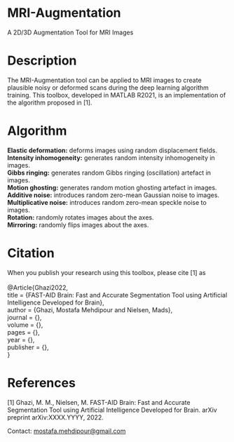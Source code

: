 # MRI-Augmentation
A 2D/3D Augmentation Tool for MRI Images
<br />

# Description
The MRI-Augmentation tool can be applied to MRI images to create plausible noisy or deformed scans during the deep learning algorithm training. This toolbox, developed in MATLAB R2021, is an implementation of the algorithm proposed in [1].
<br />

# Algorithm

**Elastic deformation:** deforms images using random displacement fields.
<br />
**Intensity inhomogeneity:** generates random intensity inhomogeneity in images.
<br />
**Gibbs ringing:** generates random Gibbs ringing (oscillation) artefact in images.
<br />
**Motion ghosting:** generates random motion ghosting artefact in images.
<br />
**Additive noise:** introduces random zero-mean Gaussian noise to images.
<br />
**Multiplicative noise:** introduces random zero-mean speckle noise to images.
<br />
**Rotation:** randomly rotates images about the axes.
<br />
**Mirroring:** randomly flips images about the axes.
<br />

# Citation
When you publish your research using this toolbox, please cite [1] as
<br />
<br />
@Article{Ghazi2022,
<br />
  title = {FAST-AID Brain: Fast and Accurate Segmentation Tool using Artificial Intelligence Developed for Brain},
  <br />
  author = {Ghazi, Mostafa Mehdipour and Nielsen, Mads},
  <br />
  journal = {},
  <br />
  volume = {},
  <br />
  pages = {},
  <br />
  year = {},
  <br />
  publisher = {},
  <br />
}
<br />

# References
[1] Ghazi, M. M., Nielsen, M. FAST-AID Brain: Fast and Accurate Segmentation Tool using Artificial Intelligence Developed for Brain. arXiv preprint arXiv:XXXX.YYYY, 2022.
<br />

Contact: mostafa.mehdipour@gmail.com
<br />

